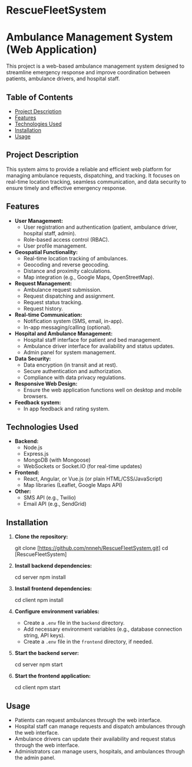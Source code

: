 # RescueFleetSystem

# Ambulance Management System (Web Application)

This project is a web-based ambulance management system designed to streamline emergency response and improve coordination between patients, ambulance drivers, and hospital staff.

## Table of Contents

* [Project Description](#project-description)
* [Features](#features)
* [Technologies Used](#technologies-used)
* [Installation](#installation)
* [Usage](#usage)


## Project Description

This system aims to provide a reliable and efficient web platform for managing ambulance requests, dispatching, and tracking. It focuses on real-time location tracking, seamless communication, and data security to ensure timely and effective emergency response.

## Features

* **User Management:**
    * User registration and authentication (patient, ambulance driver, hospital staff, admin).
    * Role-based access control (RBAC).
    * User profile management.
* **Geospatial Functionality:**
    * Real-time location tracking of ambulances.
    * Geocoding and reverse geocoding.
    * Distance and proximity calculations.
    * Map integration (e.g., Google Maps, OpenStreetMap).
* **Request Management:**
    * Ambulance request submission.
    * Request dispatching and assignment.
    * Request status tracking.
    * Request history.
* **Real-time Communication:**
    * Notification system (SMS, email, in-app).
    * In-app messaging/calling (optional).
* **Hospital and Ambulance Management:**
    * Hospital staff interface for patient and bed management.
    * Ambulance driver interface for availability and status updates.
    * Admin panel for system management.
* **Data Security:**
    * Data encryption (in transit and at rest).
    * Secure authentication and authorization.
    * Compliance with data privacy regulations.
* **Responsive Web Design:**
    * Ensure the web application functions well on desktop and mobile browsers.
* **Feedback system:**
    * In app feedback and rating system.

## Technologies Used

* **Backend:**
    * Node.js
    * Express.js
    * MongoDB (with Mongoose)
    * WebSockets or Socket.IO (for real-time updates)
* **Frontend:**
    * React, Angular, or Vue.js (or plain HTML/CSS/JavaScript)
    * Map libraries (Leaflet, Google Maps API)
* **Other:**
    * SMS API (e.g., Twilio)
    * Email API (e.g., SendGrid)

## Installation

1.  **Clone the repository:**

    git clone [https://github.com/nnneh/RescueFleetSystem.git]
    cd [RescueFleetSystem]


2.  **Install backend dependencies:**


    cd server
    npm install

3.  **Install frontend dependencies:**

    cd client
    npm install

4.  **Configure environment variables:**
    * Create a `.env` file in the `backend` directory.
    * Add necessary environment variables (e.g., database connection string, API keys).
    * Create a `.env` file in the `frontend` directory, if needed.

5.  **Start the backend server:**

    cd server
    npm start

6.  **Start the frontend application:**

    cd client
    npm start

## Usage

* Patients can request ambulances through the web interface.
* Hospital staff can manage requests and dispatch ambulances through the web interface.
* Ambulance drivers can update their availability and request status through the web interface.
* Administrators can manage users, hospitals, and ambulances through the admin panel.

